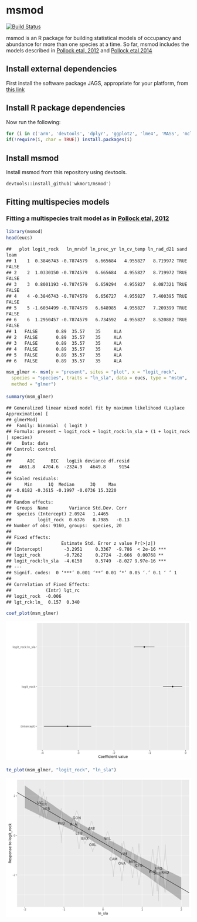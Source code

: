 # msmod

[![Build Status](https://travis-ci.org/wkmor1/msmod.svg?branch=master)](https://travis-ci.org/wkmor1/msmod)

msmod is an R package for building statistical models of occupancy and abundance for more than one species at a time. So far, msmod includes the models described in
[Pollock etal, 2012](http://onlinelibrary.wiley.com/doi/10.1111/j.1600-0587.2011.07085.x/abstract) and [Pollock etal 2014](http://onlinelibrary.wiley.com/doi/10.1111/2041-210X.12180/full)

## Install external dependencies
First install the software package JAGS, appropriate for your platform, from [this link](http://sourceforge.net/projects/mcmc-jags/files/JAGS/4.x/) 

## Install R package dependencies
Now run the following:
```R
for (i in c('arm', 'devtools', 'dplyr', 'ggplot2', 'lme4', 'MASS', 'mclust', 'R2jags', 'rstan'))
if(!require(i, char = TRUE)) install.packages(i)
```
## Install msmod

Install msmod from this repository using devtools.
```
devtools::install_github('wkmor1/msmod')
```
## Fitting multispecies models 

### Fitting a multispecies trait model as in [Pollock etal, 2012](http://onlinelibrary.wiley.com/doi/10.1111/j.1600-0587.2011.07085.x/abstract)
```R
library(msmod)
head(eucs)
```
```
##   plot logit_rock   ln_mrvbf ln_prec_yr ln_cv_temp ln_rad_d21 sand  loam
## 1    1  0.3846743 -0.7874579   6.665684   4.955827   8.719972 TRUE FALSE
## 2    2  1.0330150 -0.7874579   6.665684   4.955827   8.719972 TRUE FALSE
## 3    3  0.8001193 -0.7874579   6.659294   4.955827   8.087321 TRUE FALSE
## 4    4 -0.3846743 -0.7874579   6.656727   4.955827   7.400395 TRUE FALSE
## 5    5 -1.6034499 -0.7874579   6.648985   4.955827   7.209399 TRUE FALSE
## 6    6  1.2950457 -0.7874579   6.734592   4.955827   8.520882 TRUE FALSE
## 1   FALSE       0.89  35.57    35     ALA
## 2   FALSE       0.89  35.57    35     ALA
## 3   FALSE       0.89  35.57    35     ALA
## 4   FALSE       0.89  35.57    35     ALA
## 5   FALSE       0.89  35.57    35     ALA
## 6   FALSE       0.89  35.57    35     ALA
```
```R
msm_glmer <- msm(y = "present", sites = "plot", x = "logit_rock",
  species = "species", traits = "ln_sla", data = eucs, type = "mstm",
  method = "glmer")

summary(msm_glmer)
```
```
## Generalized linear mixed model fit by maximum likelihood (Laplace Approximation) [
## glmerMod]
##  Family: binomial  ( logit )
## Formula: present ~ logit_rock + logit_rock:ln_sla + (1 + logit_rock | species)
##    Data: data
## Control: control
## 
##      AIC      BIC   logLik deviance df.resid 
##   4661.8   4704.6  -2324.9   4649.8     9154 
## 
## Scaled residuals: 
##     Min      1Q  Median      3Q     Max 
## -0.8182 -0.3615 -0.1997 -0.0736 15.3220 
## 
## Random effects:
##  Groups  Name        Variance Std.Dev. Corr 
##  species (Intercept) 2.0924   1.4465        
##          logit_rock  0.6376   0.7985   -0.13
## Number of obs: 9160, groups:  species, 20
## 
## Fixed effects:
##                   Estimate Std. Error z value Pr(>|z|)    
## (Intercept)        -3.2951     0.3367  -9.786  < 2e-16 ***
## logit_rock         -0.7262     0.2724  -2.666  0.00768 ** 
## logit_rock:ln_sla  -4.6150     0.5749  -8.027 9.97e-16 ***
## ---
## Signif. codes:  0 ‘***’ 0.001 ‘**’ 0.01 ‘*’ 0.05 ‘.’ 0.1 ‘ ’ 1
## 
## Correlation of Fixed Effects:
##             (Intr) lgt_rc
## logit_rock  -0.006       
## lgt_rck:ln_  0.157  0.340
```
```R
coef_plot(msm_glmer)
```
![Coefficient plot](https://raw.githubusercontent.com/wkmor1/msmod/gh-pages/index_files/figure-slidy/coef_plot-1.png)
```R
te_plot(msm_glmer, "logit_rock", "ln_sla")
```
![Trait-environment plot](https://raw.githubusercontent.com/wkmor1/msmod/gh-pages/index_files/figure-slidy/te_plot-1.png)
